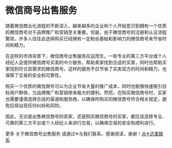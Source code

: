 # 微信商号出售服务

随着微信商业化进程的不断深入，越来越多的企业和个人开始意识到拥有一个优质的微信商号对于品牌推广和营销至关重要。但是，由于微信商号的注册和认证流程繁琐，许多人往往会选择购买已经拥有一定粉丝基础和影响力的微信商号来节省时间和精力。

在这样的市场背景下，微信商号出售服务应运而生。一些专业的第三方平台或个人经纪人会提供微信商号买卖的中介服务，帮助卖家找到合适的买家，同时也帮助买家找到符合其需求的微信商号。这样的服务不仅节省了买卖双方的时间和精力，也保障了交易的安全和可靠性。

购买一个优质的微信商号可以为企业节省大量的推广成本，同时也能够快速吸引目标用户群体，为品牌推广和营销带来极大的便利。然而，在购买微信商号时，买家也需要谨慎选择合适的渠道和服务商，以确保所购买的微信商号符合相关规定，避免后续出现任何纠纷和风险。

因此，无论是出售微信商号的卖家，还是购买微信商号的买家，都应该选择专业、可靠的第三方平台或个人经纪人来进行交易，以确保交易的安全和顺利进行。

更多 关于微信商号出售服务 请通过✈与我们联系，感谢阅读，谢谢！[点✈这里联系](https://ads.k02.cc)